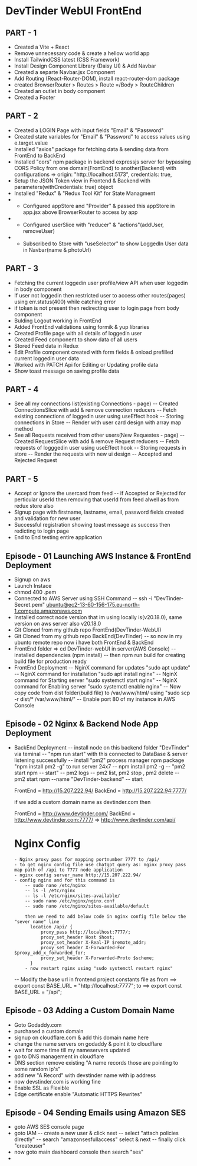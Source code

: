 # DevTinder WebUI FrontEnd

## PART - 1

- Created a Vite + React
- Remove unnecessary code & create a hellow world app
- Install TailwindCSS latest (CSS Framework)
- Install Design Component Library (Daisy UI) & Add Navbar
- Created a separte Navbar.jsx Component 
- Add Routing (React-Router-DOM), install react-router-dom package
- created BrowserRouter > Routes > Route =/Body > RouteChildren
- Created an outlet in body component
- Created a Footer


## PART - 2

- Created a LOGIN Page with input fields "Email" & "Password"
- Created state variables for "Email" & "Password" to access values using e.target.value
- Installed "axios" package for fetching data & sending data from FrontEnd to BackEnd
- Installed "cors" npm package in backend expressjs server for bypassing CORS Policy from one domain(FrontEnd) to another(Backend) with configurations => origin: "http://localhost:5173", credentials: true,
- Setup the JSON Token view in Frontend & Backend with parameters(withCredentials: true) object
- Installed "Redux" & "Redux Tool Kit" for State Managment
- - Configured appStore and "Provider" & passed this appStore in app.jsx above BrowserRouter to access by app
- - Configured userSlice with "reducer" & "actions"(addUser, removeUser)
- - Subscribed to Store with "useSelector" to show LoggedIn User data in Navbar(name & photoUrl)



## PART - 3

- Fetching the current loggedin user profile/view API when user loggedin in body component
- If user not loggedin then restricted user to access other routes(pages) using err.status(400) while catching error
- if token is not present then redirecting user to login page from body component
- Bulding Logout working in FrontEnd
- Added FrontEnd validations using formik & yup libraries
- Created Profile page with all details of loggedin user
- Created Feed component to show data of all users
- Stored Feed data in Redux
- Edit Profile component created with form fields & onload prefilled current loggedin user data
- Worked with PATCH Api for Editing or Updating profile data
- Show toast message on saving profile data



## PART - 4

- See all my connections list(existing Connections - page)
  -- Created ConnectionsSlice with add & remove connection reducers
  -- Fetch existing connections of loggedin user using useEffect hook
  -- Storing connections in Store
  -- Render with user card design with array map method
- See all Requests received from other users(New Requestes - page) 
  -- Created RequestSlice with add & remove Request reducers
  -- Fetch requests of logggedin user using useEffect hook
  -- Storing requests in store
  -- Render the requests with new ui design
  -- Accepted and Rejected Request 



## PART - 5

- Accept or Ignore the usercard from feed
  -- if Accepted or Rejected for perticular userId then removing that userId from feed alwell as from redux store also
- Signup page with firstname, lastname, email, password fields created and validation for new user
- Successful registration showing toast message as success then redicting to login page
- End to End testing entire application



## Episode - 01 Launching AWS Instance & FrontEnd Deployment

- Signup on aws
- Launch Instace
- chmod 400 <your-secret-key>.pem
- Connected to AWS Server using SSH Command
  -- ssh -i "DevTinder-Secret.pem" ubuntu@ec2-13-60-156-175.eu-north-1.compute.amazonaws.com
- Installed correct node version that im using locally is(v20.18.0), same version on aws server also v20.18.0
- Git Cloned from my github repo FrontEnd(DevTinder-WebUI)
- Git Cloned from my github repo BackEnd(DevTinder)
  -- so now in my ubunto remote repo now i have both FrontEnd & BackEnd
- FrontEnd folder => cd DevTinder-webUI in server(AWS Console)
  -- installed dependencies (npm install)
  -- then npm run build for creating build file for production ready
- FrontEnd Deployment
  -- NginX command for updates "sudo apt update"
  -- NginX command for installation "sudo apt install nginx"
  -- NginX command for Starting server "sudo systemctl start nginx"
  -- NginX command for Enabling server "sudo systemctl enable nginx"
  -- Now copy code from dist folder(build file) to /var/www/html/  using "sudo scp -r dist/* /var/www/html/"
  -- Enable port 80 of my instance in AWS Console



## Episode - 02 Nginx & Backend Node App Deployment

- BackEnd Deployment
  -- install node on this backend folder "DevTinder" via teminal
  -- "npm run start" with this connected to DataBase & server listening successfully
  -- install "pm2" process manager npm package "npm install pm2 -g" to run server 24x7
  -- npm install pm2 -g
  -- "pm2 start npm -- start"
  -- pm2 logs
  -- pm2 list, pm2 stop <name>, pm2 delete <name>
  -- pm2 start npm --name "DevTinder-backend" -- start

    FrontEnd = http://15.207.222.94/
    BackEnd  = http://15.207.222.94:7777/

    if we add a custom domain name as devtinder.com then

    FrontEnd = http://www.devtinder.com/
    BackEnd  = http://www.devtinder.com:7777/    => http://www.devtinder.com/api/

    # Nginx Config
      - Nginx proxy pass for mapping portnumber 7777 to /api/
      - to get nginx config file use chatgpt query as: nginx proxy pass map path of /api to 7777 node application
      - nginx config server_name http://15.207.222.94/
      - config nginx and for this command is 
          -- sudo nano /etc/nginx
          -- ls -l /etc/nginx
          -- ls -l /etc/nginx/sites-available/
          -- sudo nano /etc/nginx/nginx.conf
          -- sudo nano /etc/nginx/sites-available/default

          then we need to add below code in nginx config file below the "sever name" line   
            location /api/ {
                proxy_pass http://localhost:7777/;
                proxy_set_header Host $host;
                proxy_set_header X-Real-IP $remote_addr;
                proxy_set_header X-Forwarded-For $proxy_add_x_forwarded_for;
                proxy_set_header X-Forwarded-Proto $scheme;
            }
          - now restart nginx using "sudo systemctl restart nginx"
  -- Modify the base url in frontend project constants file as
      from ==> export const BASE_URL = "http://localhost:7777";
      to   ==> export const BASE_URL = "/api";




## Episode - 03 Adding a Custom Domain Name

- Goto Godaddy.com
- purchased a custom domain 
- signup on cloudflare.com & add this domain name here
- change the name servers on godaddy & point it to cloudflare
- wait for some time till my nameservers updated
- go to DNS management in cloudflare
- DNS section remove existing "A name records those are pointing to some random ip's"
- add new "A Record" with devstinder name with ip address
- now devstinder.com is working fine
- Enable SSL as Flexible
- Edge certificate enable "Automatic HTTPS Rewrites"




## Episode - 04 Sending Emails using Amazon SES

- goto AWS SES console page
- goto IAM
  -- create a new user & click next
  -- select "attach policies directly"
  -- search "amazonsesfullaccess" select & next
  -- finally click "createuser"
- now goto main dashboard console then search "ses"
- 



    